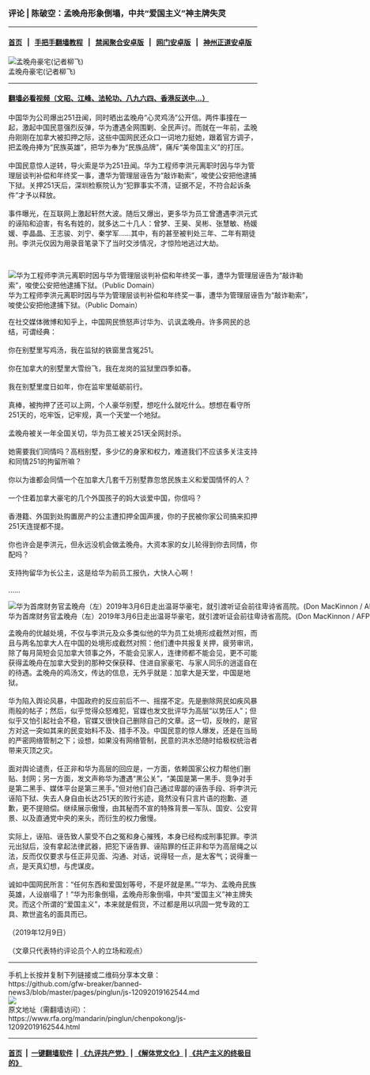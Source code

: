 ### 评论 | 陈破空：孟晚舟形象倒塌，中共“爱国主义”神主牌失灵
------------------------

#### [首页](https://github.com/gfw-breaker/banned-news3/blob/master/README.md) &nbsp;&nbsp;|&nbsp;&nbsp; [手把手翻墙教程](https://github.com/gfw-breaker/guides/wiki) &nbsp;&nbsp;|&nbsp;&nbsp; [禁闻聚合安卓版](https://github.com/gfw-breaker/bn-android) &nbsp;&nbsp;|&nbsp;&nbsp; [网门安卓版](https://github.com/oGate2/oGate) &nbsp;&nbsp;|&nbsp;&nbsp; [神州正道安卓版](https://github.com/SzzdOgate/update) 



<div id="headerimg">
 <img alt="孟晚舟豪宅(记者柳飞)" src="https://www.rfa.org/mandarin/yataibaodao/junshiwaijiao/lf-05122019191740.html/PSX_20190512_191909.jpg/@@images/a7c249b1-df33-4605-b01a-2fd12b22716b.jpeg" title="孟晚舟豪宅(记者柳飞)"/>
 <div id="headerimgcontents">
  <div id="headerimgcaption">
   <span>
    孟晚舟豪宅(记者柳飞)
   </span>
   <!-- zoomattribute -->
  </div>
  <!-- headerimgcaption -->
 </div>
 <!-- headerimagecontents -->
</div>

<hr/>


#### [翻墙必看视频（文昭、江峰、法轮功、八九六四、香港反送中...）](https://github.com/gfw-breaker/banned-news3/blob/master/pages/link3.md)

<div id="storytext">
 <div>
  <div class="slot_header">
  </div>
 </div>
 <p>
  中国华为公司爆出251丑闻，同时晒出孟晚舟“心灵鸡汤”公开信。两件事撞在一起，激起中国民意强烈反弹，华为遭遇全网围剿、全民声讨。而就在一年前，孟晚舟刚刚在加拿大被扣押之际，这些中国网民还众口一词地力挺她，跟着官方调子，把孟晚舟捧为“民族英雄”，把华为奉为“民族品牌”，痛斥“美帝国主义”的打压。
  <br/>
  <br/>
  中国民意惊人逆转，导火索是华为251丑闻。华为工程师李洪元离职时因与华为管理层谈判补偿和年终奖一事，遭华为管理层诬告为“敲诈勒索”，唆使公安把他逮捕下狱。关押251天后，深圳检察院认为“犯罪事实不清，证据不足，不符合起诉条件”才予以释放。
  <br/>
  <br/>
  事件曝光，在互联网上激起轩然大波。随后又爆出，更多华为员工曾遭遇李洪元式的诬陷和迫害，有名有姓的，就多达二十几人：曾梦、王昊、吴彬、张慧敏、杨媛媛、李晶晶、王志骏、刘宁、秦学军……其中，有的甚至被判处三年、二年有期徒刑。李洪元仅因为用录音笔录下了当时交涉情况，才惊险地逃过大劫。
 </p>
 <p>
  <br/>
  <div class="image-inline captioned" style="width:622px;">
   <div style="width:622px;">
    <img alt="华为工程师李洪元离职时因与华为管理层谈判补偿和年终奖一事，遭华为管理层诬告为“敲诈勒索”，唆使公安把他逮捕下狱。（Public Domain）" src="https://www.rfa.org/mandarin/pinglun/chenpokong/js-12092019162544.html/201912030184454942656b91f32.png" title="华为工程师李洪元离职时因与华为管理层谈判补偿和年终奖一事，遭华为管理层诬告为“敲诈勒索”，唆使公安把他逮捕下狱。（Public Domain）"/>
   </div>
   <div class="image-caption">
    <span style="width:622px;">
     华为工程师李洪元离职时因与华为管理层谈判补偿和年终奖一事，遭华为管理层诬告为“敲诈勒索”，唆使公安把他逮捕下狱。（Public Domain）
    </span>
    <span class="copyright">
    </span>
   </div>
  </div>
 </p>
 <p>
  在社交媒体微博和知乎上，中国网民愤怒声讨华为、讥讽孟晚舟。许多网民的总结，可谓经典：
  <br/>
  <br/>
  你在别墅里写鸡汤，我在监狱的铁窗里含冤251。
  <br/>
  <br/>
  你在加拿大的别墅里大雪纷飞，我在龙岗的监狱里四季如春。
  <br/>
  <br/>
  我在别墅里度日如年，你在监牢里砥砺前行。
  <br/>
  <br/>
  真棒，被拘押了还可以上网，个人豪华别墅，想吃什么就吃什么。想想在看守所251天的，吃牢饭，记牢规，真一个天堂一个地狱。
  <br/>
  <br/>
  孟晚舟被关一年全国关切，华为员工被关251天全网封杀。
  <br/>
  <br/>
  她需要我们同情吗？高档别墅，多少亿的身家和权力，难道我们不应该多关注支持和同情251的拘留所嘛？
  <br/>
  <br/>
  你以为谁都会同情一个在加拿大几套千万别墅靠忽悠民族主义和爱国情怀的人？
  <br/>
  <br/>
  一个住着加拿大豪宅的几个外国孩子的妈大谈爱中国，你信吗？
  <br/>
  <br/>
  香港籍、外国到处购置房产的公主遭扣押全国声援，你的子民被你家公司搞来扣押251天连提都不提。
  <br/>
  <br/>
  你也许会是李洪元，但永远没机会做孟晚舟。大资本家的女儿轮得到你去同情，你配吗？
  <br/>
  <br/>
  支持拘留华为长公主，这是给华为前员工报仇，大快人心啊！
  <br/>
  <br/>
  ……
  <br/>
  <div class="image-inline captioned" style="width:1544px;">
   <div style="width:1544px;">
    <img alt="华为首席财务官孟晚舟（左）2019年3月6日走出温哥华豪宅，就引渡听证会前往卑诗省高院。(Don MacKinnon / AFP)" src="https://www.rfa.org/mandarin/yataibaodao/gangtai/lf-03082019093818.html/000_1EA80Z.jpg" title="华为首席财务官孟晚舟（左）2019年3月6日走出温哥华豪宅，就引渡听证会前往卑诗省高院。(Don MacKinnon / AFP)"/>
   </div>
   <div class="image-caption">
    <span style="width:1544px;">
     华为首席财务官孟晚舟（左）2019年3月6日走出温哥华豪宅，就引渡听证会前往卑诗省高院。(Don MacKinnon / AFP)
    </span>
    <span class="copyright">
    </span>
   </div>
  </div>
 </p>
 <p>
  孟晚舟的优越处境，不仅与李洪元及众多类似他的华为员工处境形成截然对照，而且与两名加拿大人在中国的处境形成截然对照：他们遭中共报复关押，疲劳审讯，除了每月简短会见加拿大领事之外，不能会见家人，连律师都不能会见，更不可能获得孟晚舟在加拿大受到的那种交保获释、住进自家豪宅、与家人同乐的逍遥自在的待遇。孟晚舟的鸡汤文，传达的信息，无外乎就是：加拿大是天堂，中国是地狱。
  <br/>
  <br/>
  华为陷入舆论风暴，中国政府的反应前后不一、摇摆不定。先是删除网民如疾风暴雨般的帖子；然后，似乎觉得众怒难犯，官媒也发文批评华为高层“以势压人”；但似乎又怕引起社会不稳，官媒又很快自己删除自己的文章。这一切，反映的，是官方对这一突如其来的民变始料不及、措手不及。中国民意的惊人爆发，还是在当局的严密网络管制之下；设想，如果没有网络管制，民意的洪水恐随时给极权统治者带来灭顶之灾。
  <br/>
  <br/>
  面对舆论谴责，任正非和华为高层的回应是，一方面，依赖国家公权力帮他们删贴、封网；另一方面，发文声称华为遭遇“黑公关”，“美国是第一黑手、竞争对手是第二黑手、媒体平台是第三黑手。”但对他们自己通过卑鄙的诬告手段、将李洪元诬陷下狱、失去人身自由长达251天的败行劣迹，竟然没有只言片语的抱歉、道歉，更不提赔偿。继续展示傲慢，由其秘而不宣的特殊背景—军队、国安、公安背景、以及直通党中央的来头，而衍生的权力傲慢。
  <br/>
  <br/>
  实际上，诬陷、诬告致人蒙受不白之冤和身心摧残，本身已经构成刑事犯罪。李洪元出狱后，没有拿起法律武器，把犯下诬告罪、诬陷罪的任正非和华为高层绳之以法，反而仅仅要求与任正非见面、沟通、对话，说得轻一点，是太客气；说得重一点，是天真幻想，与虎谋皮。
  <br/>
  <br/>
  诚如中国网民所言：“任何东西和爱国划等号，不是坏就是黑。”“华为、孟晚舟民族英雄，人设崩塌了！”华为形象倒塌，孟晚舟形象倒塌，中共“爱国主义”神主牌失灵。而这个所谓的“爱国主义”，本来就是假货，不过都是用以巩固一党专政的工具、欺世盗名的面具而已。
  <br/>
  <br/>
  （2019年12月9日）
  <br/>
  <br/>
  （文章只代表特约评论员个人的立场和观点）
 </p>
</div>

<hr/>
手机上长按并复制下列链接或二维码分享本文章：<br/>
https://github.com/gfw-breaker/banned-news3/blob/master/pages/pinglun/js-12092019162544.md <br/>
<a href='https://github.com/gfw-breaker/banned-news3/blob/master/pages/pinglun/js-12092019162544.md'><img src='https://github.com/gfw-breaker/banned-news3/blob/master/pages/pinglun/js-12092019162544.md.png'/></a> <br/>
原文地址（需翻墙访问）：https://www.rfa.org/mandarin/pinglun/chenpokong/js-12092019162544.html


------------------------
#### [首页](https://github.com/gfw-breaker/banned-news3/blob/master/README.md) &nbsp;|&nbsp; [一键翻墙软件](https://github.com/gfw-breaker/nogfw/blob/master/README.md) &nbsp;| [《九评共产党》](https://github.com/gfw-breaker/9ping.md/blob/master/README.md#九评之一评共产党是什么) | [《解体党文化》](https://github.com/gfw-breaker/jtdwh.md/blob/master/README.md) | [《共产主义的终极目的》](https://github.com/gfw-breaker/gczydzjmd.md/blob/master/README.md)


<img src='http://gfw-breaker.win/banned-news3/pages/pinglun/js-12092019162544.md' width='0px' height='0px'/>